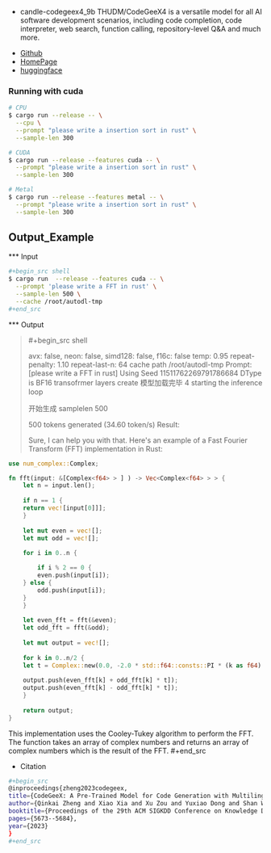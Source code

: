 * candle-codegeex4_9b
  THUDM/CodeGeeX4 is a versatile model for all AI software development scenarios, including code completion, code interpreter, web search, function calling, repository-level Q&A and much more.

- [Github](https://github.com/THUDM/CodeGeeX4)
- [HomePage](https://codegeex.cn/)
- [huggingface](https://huggingface.co/THUDM/codegeex4-all-9b)

### Running with cuda

```bash
# CPU
$ cargo run --release -- \
  --cpu \
  --prompt "please write a insertion sort in rust" \
  --sample-len 300

# CUDA
$ cargo run --release --features cuda -- \
  --prompt "please write a insertion sort in rust" \
  --sample-len 300

# Metal
$ cargo run --release --features metal -- \
  --prompt "please write a insertion sort in rust" \
  --sample-len 300

```

## Output_Example

*** Input

```bash
#+begin_src shell
$ cargo run  --release --features cuda -- \
  --prompt 'please write a FFT in rust' \
  --sample-len 500 \
  --cache /root/autodl-tmp
#+end_src
```

*** Output

> #+begin_src shell
>
> avx: false, neon: false, simd128: false, f16c: false
> temp: 0.95 repeat-penalty: 1.10 repeat-last-n: 64
> cache path /root/autodl-tmp
> Prompt: [please write a FFT in rust]
> Using Seed 11511762269791786684
> DType is BF16
> transofrmer layers create
> 模型加载完毕 4
> starting the inference loop
>
> 开始生成
> samplelen 500
>
> 500 tokens generated (34.60 token/s)
> Result:
>
> Sure, I can help you with that. Here's an example of a Fast Fourier Transform (FFT) implementation in Rust:
>
> 
  ```rust
  use num_complex::Complex;

  fn fft(input: &[Complex<f64> > ] ) -> Vec<Complex<f64> > > {
      let n = input.len();
    
      if n == 1 {
	  return vec![input[0]]];
      }
    
      let mut even = vec![];
      let mut odd = vec![];
    
      for i in 0..n {

	      if i % 2 == 0 {
	      even.push(input[i]);
	  } else {
	      odd.push(input[i]);
	  }
      }
    
      let even_fft = fft(&even);
      let odd_fft = fft(&odd);
    
      let mut output = vec![];
    
      for k in 0..n/2 {
	  let t = Complex::new(0.0, -2.0 * std::f64::consts::PI * (k as f64) / (n as f64))) ).exp();
        
	  output.push(even_fft[k] + odd_fft[k] * t]);
	  output.push(even_fft[k] - odd_fft[k] * t]);
      }
    
      return output;
  }
  ```

This implementation uses the Cooley-Tukey algorithm to perform the FFT. The function takes an array of complex numbers and returns an array of complex numbers which is the result of the FFT.
#+end_src


*  Citation

```bash
#+begin_src
@inproceedings{zheng2023codegeex,
title={CodeGeeX: A Pre-Trained Model for Code Generation with Multilingual Benchmarking on HumanEval-X},
author={Qinkai Zheng and Xiao Xia and Xu Zou and Yuxiao Dong and Shan Wang and Yufei Xue and Zihan Wang and Lei Shen and Andi Wang and Yang Li and Teng Su and Zhilin Yang and Jie Tang},
booktitle={Proceedings of the 29th ACM SIGKDD Conference on Knowledge Discovery and Data Mining},
pages={5673--5684},
year={2023}
}
#+end_src
```